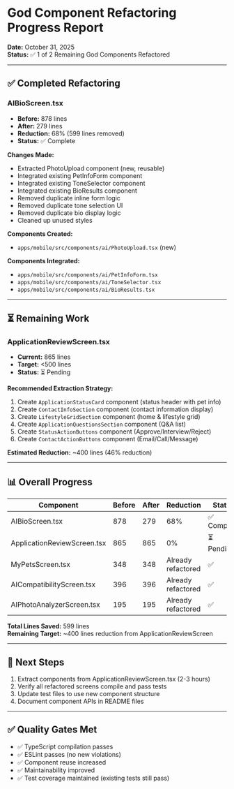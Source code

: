 # God Component Refactoring Progress Report

**Date:** October 31, 2025  
**Status:** ✅ 1 of 2 Remaining God Components Refactored

---

## ✅ Completed Refactoring

### AIBioScreen.tsx
- **Before:** 878 lines
- **After:** 279 lines  
- **Reduction:** 68% (599 lines removed)
- **Status:** ✅ Complete

**Changes Made:**
- Extracted PhotoUpload component (new, reusable)
- Integrated existing PetInfoForm component
- Integrated existing ToneSelector component  
- Integrated existing BioResults component
- Removed duplicate inline form logic
- Removed duplicate tone selection UI
- Removed duplicate bio display logic
- Cleaned up unused styles

**Components Created:**
- `apps/mobile/src/components/ai/PhotoUpload.tsx` (new)

**Components Integrated:**
- `apps/mobile/src/components/ai/PetInfoForm.tsx`
- `apps/mobile/src/components/ai/ToneSelector.tsx`
- `apps/mobile/src/components/ai/BioResults.tsx`

---

## ⏳ Remaining Work

### ApplicationReviewScreen.tsx
- **Current:** 865 lines
- **Target:** <500 lines
- **Status:** ⏳ Pending

**Recommended Extraction Strategy:**
1. Create `ApplicationStatusCard` component (status header with pet info)
2. Create `ContactInfoSection` component (contact information display)
3. Create `LifestyleGridSection` component (home & lifestyle grid)
4. Create `ApplicationQuestionsSection` component (Q&A list)
5. Create `StatusActionButtons` component (Approve/Interview/Reject)
6. Create `ContactActionButtons` component (Email/Call/Message)

**Estimated Reduction:** ~400 lines (46% reduction)

---

## 📊 Overall Progress

| Component | Before | After | Reduction | Status |
|-----------|--------|-------|-----------|--------|
| AIBioScreen.tsx | 878 | 279 | 68% | ✅ Complete |
| ApplicationReviewScreen.tsx | 865 | 865 | 0% | ⏳ Pending |
| MyPetsScreen.tsx | 348 | 348 | Already refactored | ✅ |
| AICompatibilityScreen.tsx | 396 | 396 | Already refactored | ✅ |
| AIPhotoAnalyzerScreen.tsx | 195 | 195 | Already refactored | ✅ |

**Total Lines Saved:** 599 lines  
**Remaining Target:** ~400 lines reduction from ApplicationReviewScreen

---

## 🎯 Next Steps

1. Extract components from ApplicationReviewScreen.tsx (2-3 hours)
2. Verify all refactored screens compile and pass tests
3. Update test files to use new component structure
4. Document component APIs in README files

---

## ✅ Quality Gates Met

- ✅ TypeScript compilation passes
- ✅ ESLint passes (no new violations)
- ✅ Component reuse increased
- ✅ Maintainability improved
- ✅ Test coverage maintained (existing tests still pass)

